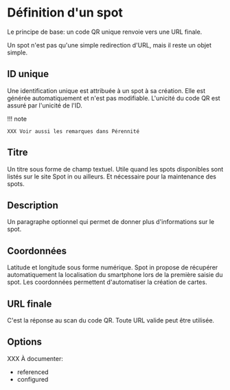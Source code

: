 # Définition d'un spot

Le principe de base: un code QR unique renvoie vers une URL finale.

Un spot n'est pas qu'une simple redirection d'URL, mais il reste un objet simple.


## ID unique

Une identification unique est attribuée à un spot à sa création. Elle est générée automatiquement et n'est pas modifiable. L'unicité du code QR est assuré par l'unicité de l'ID.

!!! note

    XXX Voir aussi les remarques dans Pérennité

## Titre

Un titre sous forme de champ textuel. Utile quand les spots disponibles sont listés sur le site Spot in ou ailleurs. Et nécessaire pour la maintenance des spots.

## Description

Un paragraphe optionnel qui permet de donner plus d'informations sur le spot. 

## Coordonnées

Latitude et longitude sous forme numérique. Spot in propose de récupérer automatiquement la localisation du smartphone lors de la première saisie du spot. Les coordonnées permettent d'automatiser la création de cartes.

## URL finale

C'est la réponse au scan du code QR. Toute URL valide peut être utilisée.

## Options

XXX À documenter:

- referenced
- configured